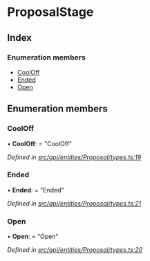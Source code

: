 # ProposalStage

## Index

### Enumeration members

* [CoolOff](proposalstage.md#cooloff)
* [Ended](proposalstage.md#ended)
* [Open](proposalstage.md#open)

## Enumeration members

### CoolOff

• **CoolOff**: = "CoolOff"

_Defined in_ [_src/api/entities/Proposal/types.ts:19_](https://github.com/PolymathNetwork/polymesh-sdk/blob/7362b318/src/api/entities/Proposal/types.ts#L19)

### Ended

• **Ended**: = "Ended"

_Defined in_ [_src/api/entities/Proposal/types.ts:21_](https://github.com/PolymathNetwork/polymesh-sdk/blob/7362b318/src/api/entities/Proposal/types.ts#L21)

### Open

• **Open**: = "Open"

_Defined in_ [_src/api/entities/Proposal/types.ts:20_](https://github.com/PolymathNetwork/polymesh-sdk/blob/7362b318/src/api/entities/Proposal/types.ts#L20)

